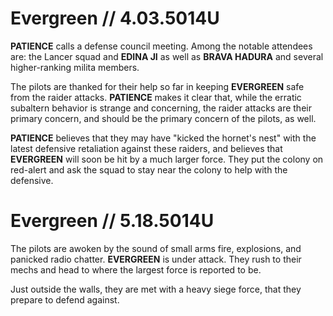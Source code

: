 # Evergreen // 4.03.5014U

**PATIENCE** calls a defense council meeting. Among the notable attendees are: the Lancer squad and  **EDINA JI** as well as **BRAVA HADURA** and several higher-ranking milita members.

The pilots are thanked for their help so far in keeping **EVERGREEN** safe from the raider attacks. **PATIENCE** makes it clear that, while the erratic subaltern behavior is strange and concerning, the raider attacks are their primary concern, and should be the primary concern of the pilots, as well.

**PATIENCE** believes that they may have "kicked the hornet's nest" with the latest defensive retaliation against these raiders, and believes that **EVERGREEN** will soon be hit by a much larger force. They put the colony on red-alert and ask the squad to stay near the colony to help with the defensive.

# Evergreen // 5.18.5014U

The pilots are awoken by the sound of small arms fire, explosions, and panicked radio chatter. **EVERGREEN** is under attack. They rush to their mechs and head to where the largest force is reported to be.

Just outside the walls, they are met with a heavy siege force, that they prepare to defend against. 
